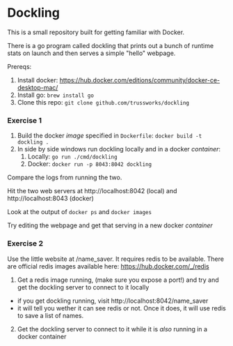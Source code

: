 Dockling
========

This is a small repository built for getting familiar with Docker. 

There is a go program called dockling that prints out a bunch of runtime stats on launch and then serves a simple "hello" webpage. 


Prereqs:

1. Install docker: https://hub.docker.com/editions/community/docker-ce-desktop-mac/
2. Install go: `brew install go`
2. Clone this repo: `git clone github.com/trussworks/dockling`


### Exercise 1

1. Build the docker _image_ specified in `Dockerfile`: `docker build -t dockling .`
2. In side by side windows run dockling locally and in a docker _container_:
	1. Locally: `go run ./cmd/dockling`
	2. Docker: `docker run -p 8043:8042 dockling`

Compare the logs from running the two.

Hit the two web servers at http://localhost:8042 (local) and http://localhost:8043 (docker)

Look at the output of `docker ps` and `docker images`

Try editing the webpage and get that serving in a new docker _container_

### Exercise 2

Use the little website at /name_saver. It requires redis to be available. There are official redis images available here: https://hub.docker.com/_/redis

1. Get a redis image running, (make sure you expose a port!) and try and get the dockling server to connect to it locally
* if you get dockling running, visit http://localhost:8042/name_saver
* it will tell you wether it can see redis or not. Once it does, it will use redis to save a list of names. 

2. Get the dockling server to connect to it while it is _also_ running in a docker container